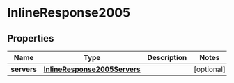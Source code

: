 
# InlineResponse2005

## Properties
Name | Type | Description | Notes
------------ | ------------- | ------------- | -------------
**servers** | [**InlineResponse2005Servers**](InlineResponse2005Servers.md) |  |  [optional]



